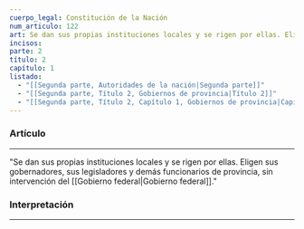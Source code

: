 ```yaml
---
cuerpo_legal: Constitución de la Nación
num_articulo: 122
art: Se dan sus propias instituciones locales y se rigen por ellas. Eligen sus gobernadores, sus legisladores y demás funcionarios de provincia, sin intervención del Gobierno federal.
incisos: 
parte: 2
título: 2
capítulo: 1
listado:
  - "[[Segunda parte, Autoridades de la nación|Segunda parte]]"
  - "[[Segunda parte, Título 2, Gobiernos de provincia|Título 2]]"
  - "[[Segunda parte, Título 2, Capítulo 1, Gobiernos de provincia|Capítulo 1]]"
---
```

### Artículo
---
"Se dan sus propias instituciones locales y se rigen por ellas. Eligen sus gobernadores, sus legisladores y demás funcionarios de provincia, sin intervención del [[Gobierno federal|Gobierno federal]]."


### Interpretación
---


